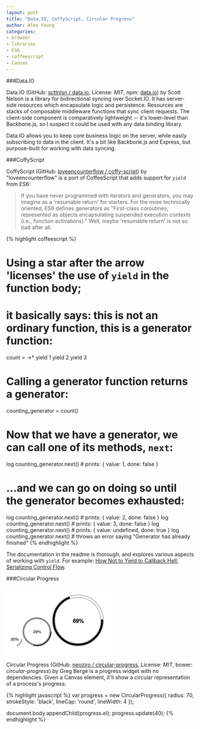 ```yaml
---
layout: post
title: "Data.IO, CoffyScript, Circular Progress"
author: Alex Young
categories: 
- browser
- libraries
- ES6
- coffeescript
- Canvas
---
```


###Data.IO

Data.IO (GitHub: [scttnlsn / data.io](https://github.com/scttnlsn/data.io), License: _MIT_, npm: [data.io](https://npmjs.org/package/data.io)) by Scott Nelson is a library for bidirectional syncing over Socket.IO.  It has server-side resources which encapsulate logic and persistence.  Resources are stacks of composable middleware functions that sync client requests.  The client-side component is comparatively lightweight -- it's lower-level than Backbone.js, so I suspect it could be used with any data binding library.

Data.IO allows you to keep core business logic on the server, while easily subscribing to data in the client.  It's a bit like Backbone.js and Express, but purpose-built for working with data syncing.

###CoffyScript

CoffyScript (GitHub: [loveencounterflow / coffy-script](https://github.com/loveencounterflow/coffy-script)) by "loveencounterflow" is a port of CoffeeScript that adds support for `yield` from ES6:

> If you have never programmed with iterators and generators, you may imagine as a 'resumable return' for starters. For the more technically oriented, ES6 defines generators as "First-class coroutines, represented as objects encapsulating suspended execution contexts (i.e., function activations)." Well, maybe 'resumable return' is not so bad after all.

{% highlight coffeescript %}
# Using a star after the arrow 'licenses' the use of `yield` in the function body;
# it basically says: this is not an ordinary function, this is a generator function:
count = ->*
  yield 1
  yield 2
  yield 3

# Calling a generator function returns a generator:
counting_generator = count()

# Now that we have a generator, we can call one of its methods, `next`:
log counting_generator.next()   # prints: { value: 1, done: false }

# ...and we can go on doing so until the generator becomes exhausted:
log counting_generator.next()   # prints: { value: 2, done: false }
log counting_generator.next()   # prints: { value: 3, done: false }
log counting_generator.next()   # prints: { value: undefined, done: true }
log counting_generator.next()   # throws an error saying "Generator has already finished"
{% endhighlight %}

The documentation in the readme is thorough, and explores various aspects of working with `yield`.  For example: [How Not to Yield to Callback Hell: Serializing Control Flow](https://github.com/loveencounterflow/coffy-script#how-not-to-yield-to-callback-hell-serializing-control-flow).

###Circular Progress

![Circular Progress](/images/posts/circular-progress.png)

Circular Progress (GitHub: [neoziro / circular-progress](https://github.com/neoziro/circular-progress), License: _MIT_, bower: _circular-progress_) by Greg Bergé is a progress widget with no dependencies.  Given a Canvas element, it'll show a circular representation of a process's progress:

{% highlight javascript %}
var progress = new CircularProgress({
  radius: 70,
  strokeStyle: 'black',
  lineCap: 'round',
  lineWidth: 4
});

document.body.appendChild(progress.el);
progress.update(40);
{% endhighlight %}

